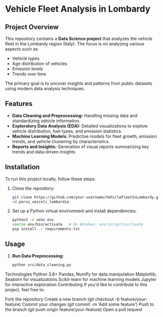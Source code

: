 # Vehicle Fleet Analysis in Lombardy

## Project Overview

This repository contains a **Data Science project** that analyzes the vehicle fleet in the Lombardy region (Italy). The focus is on analyzing various aspects such as:

- Vehicle types
- Age distribution of vehicles
- Emission levels
- Trends over time

The primary goal is to uncover insights and patterns from public datasets using modern data analysis techniques.


## Features

- **Data Cleaning and Preprocessing:** Handling missing data and standardizing vehicle information.
- **Exploratory Data Analysis (EDA):** Detailed visualizations to explore vehicle distribution, fuel types, and emission statistics.
- **Machine Learning Models:** Predictive models for fleet growth, emission trends, and vehicle clustering by characteristics.
- **Reports and Insights:** Generation of visual reports summarizing key trends and data-driven insights.

## Installation

To run this project locally, follow these steps:

1. Clone the repository:
    ```bash
    git clone https://github.com/your-username/VehicleFleetInLombardy.git
    cd parco_veicoli_lombardia
    ```

2. Set up a Python virtual environment and install dependencies:
    ```bash
    python3 -m venv env
    source env/bin/activate   # On Windows: env\Scripts\activate
    pip install -r requirements.txt
    ```

## Usage

1. **Run Data Preprocessing:**
   ```bash
   python src/data_cleaning.py
Technologies
Python 3.8+
Pandas, NumPy for data manipulation
Matplotlib, Seaborn for visualizations
Scikit-learn for machine learning models
Jupyter for interactive exploration
Contributing
If you'd like to contribute to this project, feel free to:

Fork the repository
Create a new branch (git checkout -b feature/your-feature)
Commit your changes (git commit -m 'Add some feature')
Push to the branch (git push origin feature/your-feature)
Open a pull request

